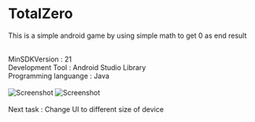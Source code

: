 # TotalZero
This is a simple android game by using simple math to get 0 as end result

</br>MinSDKVersion : 21
</br>Development Tool : Android Studio Library
</br>Programming languange : Java
</br>
</br>
![Screenshot](https://github.com/snufflesrea/TotalZero/blob/master/ss1.PNG)
![Screenshot](https://github.com/snufflesrea/TotalZero/blob/master/ss2.PNG)
</br>
</br> Next task : Change UI to different size of device
